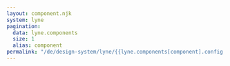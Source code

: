 ```yaml
---
layout: component.njk
system: lyne
pagination:
  data: lyne.components
  size: 1
  alias: component
permalink: "/de/design-system/lyne/{{lyne.components[component].config.list | slugify}}/{{lyne.components[component].config.tag | slugify}}/"
---
```

